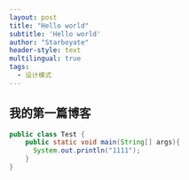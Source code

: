 ```yaml
---
layout: post
title: "Hello world"
subtitle: 'Hello world'
author: "Starboyate"
header-style: text
multilingual: true
tags:
  - 设计模式
---
```


## 我的第一篇博客
```java
public class Test {
    public static void main(String[] args){
      System.out.println("1111");
    }
}
```